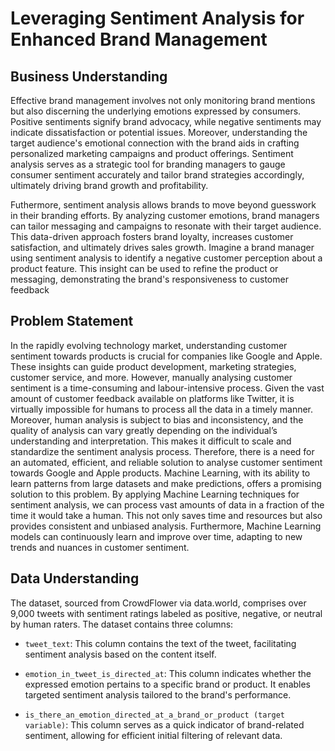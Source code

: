 # Leveraging Sentiment Analysis for Enhanced Brand Management
## Business Understanding

Effective brand management involves not only monitoring brand mentions but also discerning the underlying emotions expressed by consumers. Positive sentiments signify brand advocacy, while negative sentiments may indicate dissatisfaction or potential issues. Moreover, understanding the target audience's emotional connection with the brand aids in crafting personalized marketing campaigns and product offerings. Sentiment analysis serves as a strategic tool for branding managers to gauge consumer sentiment accurately and tailor brand strategies accordingly, ultimately driving brand growth and profitability.

Futhermore, sentiment analysis allows brands to move beyond guesswork in their branding efforts.  By analyzing customer emotions, brand managers can tailor messaging and campaigns to resonate with their target audience. This data-driven approach fosters brand loyalty, increases customer satisfaction, and ultimately drives sales growth.  Imagine a brand manager using sentiment analysis to identify a negative customer perception about a product feature.  This insight can be used to refine the product or messaging, demonstrating the brand's responsiveness to customer feedback

## Problem Statement
In the rapidly evolving technology market, understanding customer sentiment towards products is crucial for companies like Google and Apple. These insights can guide product development, marketing strategies, customer service, and more. However, manually analysing customer sentiment is a time-consuming and labour-intensive process. Given the vast amount of customer feedback available on platforms like Twitter, it is virtually impossible for humans to process all the data in a timely manner. Moreover, human analysis is subject to bias and inconsistency, and the quality of analysis can vary greatly depending on the individual’s understanding and interpretation. This makes it difficult to scale and standardize the sentiment analysis process. Therefore, there is a need for an automated, efficient, and reliable solution to analyse customer sentiment towards Google and Apple products. Machine Learning, with its ability to learn patterns from large datasets and make predictions, offers a promising solution to this problem. By applying Machine Learning techniques for sentiment analysis, we can process vast amounts of data in a fraction of the time it would take a human. This not only saves time and resources but also provides consistent and unbiased analysis. Furthermore, Machine Learning models can continuously learn and improve over time, adapting to new trends and nuances in customer sentiment.

## Data Understanding

The dataset, sourced from CrowdFlower via data.world, comprises over 9,000 tweets with sentiment ratings labeled as positive, negative, or neutral by human raters. The dataset contains three columns:

  - `tweet_text`: This column contains the text of the tweet, facilitating sentiment analysis based on the content itself.

  - `emotion_in_tweet_is_directed_at`: This column indicates whether the expressed emotion pertains to a specific brand or product. It enables targeted sentiment analysis tailored to the brand's performance.

  - `is_there_an_emotion_directed_at_a_brand_or_product (target variable)`: This column serves as a quick indicator of brand-related sentiment, allowing for efficient initial filtering of relevant data.

